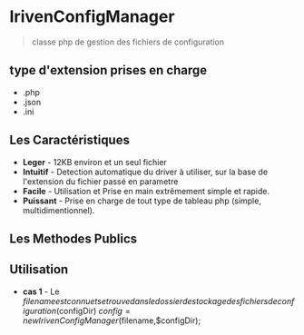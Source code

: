 IrivenConfigManager
=======

>classe php de gestion des fichiers de configuration

## type d'extension prises en charge
* .php
* .json
* .ini

## Les Caractéristiques
* **Leger** - 12KB environ et un seul fichier
* **Intuitif** - Detection automatique du driver à utiliser, sur la base de l'extension du fichier passé en parametre
* **Facile** - Utilisation et Prise en main extrêmement simple et rapide.
* **Puissant** - Prise en charge de tout type de tableau php (simple, multidimentionnel).

## Les Methodes Publics

## Utilisation
* **cas 1** - Le $filename est connu et se trouve dans le dossier de stockage des fichiers de configuration($configDir)
$config= new IrivenConfigManager($filename,$configDir);
